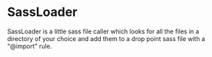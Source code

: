 # SassLoader
SassLoader is a little sass file caller which looks for all the files in a directory of your choice and add them to a drop point sass file with a "@import" rule.
